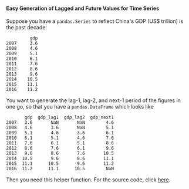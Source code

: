 #### Easy Generation of Lagged and Future Values for Time Series

Suppose you have a `pandas.Series` to reflect China's GDP (US$ trillion) is the past decade:

```
         gdp
2007     3.6
2008     4.6
2009     5.1
2010     6.1
2011     7.6
2012     8.6
2013     9.6
2014    10.5
2015    11.1
2016    11.2
```

You want to generate the lag-1, lag-2, and next-1 period of the figures in one go, so that you have a `pandas.DataFrame` which looks like

           gdp  gdp_lag1  gdp_lag2  gdp_next1
    2007   3.6       NaN       NaN        4.6
    2008   4.6       3.6       NaN        5.1
    2009   5.1       4.6       3.6        6.1
    2010   6.1       5.1       4.6        7.6
    2011   7.6       6.1       5.1        8.6
    2012   8.6       7.6       6.1        9.6
    2013   9.6       8.6       7.6       10.5
    2014  10.5       9.6       8.6       11.1
    2015  11.1      10.5       9.6       11.2
    2016  11.2      11.1      10.5        NaN

Then you need this helper function. For the source code, click [here](lag.py).